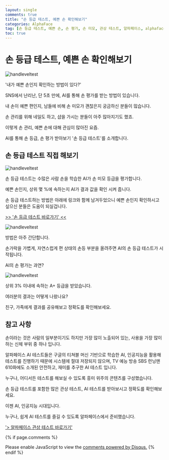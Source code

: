 ```yaml
---
layout: single
comments: true
title: "손 등급 테스트, 예쁜 손 확인해보기"
categories: AlphaFace
tag: [손 등급 테스트, 예쁜 손, 손 평가, 손 미모, 관상 테스트, 알파페이스, alphaface]
toc: true
---
```



  <!-- Google addsense -->
  <script async src="https://pagead2.googlesyndication.com/pagead/js/adsbygoogle.js?client=ca-pub-2367691231152778"
    crossorigin="anonymous"></script>
  <!-- 상단 2개 -->
  <ins class="adsbygoogle" style="display:block" data-ad-client="ca-pub-2367691231152778" data-ad-slot="7442206282"
    data-ad-format="auto" data-full-width-responsive="true"></ins>
  <script>
    (adsbygoogle = window.adsbygoogle || []).push({});
  </script>


# 손 등급 테스트, 예쁜 손 확인해보기

![handleveltest](/assets/img/42-1.jpg)

'내가 예쁜 손인지 확인하는 방법이 있다?'

SNS에서 난리난, 단 5초 만에, AI를 통해 손 평가를 받는 방법이 있습니다.

내 손이 예쁜 편인지, 남들에 비해 손 미모가 괜찮은지 궁금하신 분들이 많습니다.

손 관리를 위해 네일도 하고, 샵을 가시는 분들이 아주 많아지기도 했죠.

이렇게 손 관리, 예쁜 손에 대해 관심이 많아진 요즘.

AI를 통해 손 등급, 손 평가 받아보기 '손 등급 테스트'를 소개합니다.


## 손 등급 테스트 직접 해보기

![handleveltest](/assets/img/42-2.jpg)

손 등급 테스트는 수많은 사람 손을 학습한 AI가 손 미모 등급을 평가합니다.

예쁜 손인지, 상위 몇 %에 속하는지 AI가 결과 값을 확인 시켜 줍니다.

손 등급 테스트하는 방법은 아래에 링크와 함께 남겨두었으니 예쁜 손인지 확인하시고 싶으신 분들은 도움이 되실겁니다.

<a href="https://alphaface-ai.com/handlevel/">>> '손 등급 테스트 바로가기' <<</a>

![handleveltest](/assets/img/42-3.jpg)

방법은 아주 간단합니다.

손가락을 가볍게, 자연스럽게 편 상태의 손등 부분을 올려주면 AI의 손 등급 테스트가 시작됩니다.

AI의 손 평가는 과연?

![handleveltest](/assets/img/42-4.jpg)

상위 3% 이내에 속하는 A+ 등급을 받았습니다.

여러분의 결과는 어떻게 나왔나요?

친구, 가족에게 결과를 공유해보고 정확도를 확인해보세요.


## 참고 사항

손이라는 것은 사람의 일부분이기도 하지만 가장 많이 노출되어 있는, 사용을 가장 많이 하는 신체 부위 중 하나 입니다.

알파페이스 AI 테스트들은 구글의 티쳐블 머신 기반으로 학습한 AI, 인공지능을 활용해 테스트를 진행하기 때문에 시스템에 절대 저장되지 않으며, TV 예능 방송 SBS 런닝맨 610화에도 소개된 안전하고, 재미를 추구한 AI 테스트 입니다.

누구나, 어디서든 테스트를 해보실 수 있도록 흥미 위주의 콘텐츠를 구성했습니다.

손 등급 테스트를 포함한 많은 관상 테스트, AI 테스트를 받아보시고 정확도를 확인해보세요.

이젠 AI, 인공지능 시대입니다.

누구나, 쉽게 AI 테스트를 즐길 수 있도록 알파페이스에서 준비했습니다.

<a href="https://alphaface-ai.com/">'> 알파페이스 관상 테스트 바로가기'</a>


  <!-- Google addsense -->
  <script async src="https://pagead2.googlesyndication.com/pagead/js/adsbygoogle.js?client=ca-pub-2367691231152778"
    crossorigin="anonymous"></script>
  <!-- alphaface.footer.add -->
  <ins class="adsbygoogle" style="display:block" data-ad-client="ca-pub-2367691231152778" data-ad-slot="8141421734"
    data-ad-format="auto" data-full-width-responsive="true"></ins>
  <script>
    (adsbygoogle = window.adsbygoogle || []).push({});
  </script>


{% if page.comments %}
<div id="disqus_thread"></div>
<script>
    /**
    *  RECOMMENDED CONFIGURATION VARIABLES: EDIT AND UNCOMMENT THE SECTION BELOW TO INSERT DYNAMIC VALUES FROM YOUR PLATFORM OR CMS.
    *  LEARN WHY DEFINING THESE VARIABLES IS IMPORTANT: https://disqus.com/admin/universalcode/#configuration-variables    */
    
    var disqus_config = function () {
    this.page.url = "{{ page.url | absolute_url }};";  // Replace PAGE_URL with your page's canonical URL variable
    this.page.identifier = "{{ page.id }}";; // Replace PAGE_IDENTIFIER with your page's unique identifier variable
    };
    
    (function() { // DON'T EDIT BELOW THIS LINE
    var d = document, s = d.createElement('script');
    s.src = 'https://alphafaceblog.disqus.com/embed.js';
    s.setAttribute('data-timestamp', +new Date());
    (d.head || d.body).appendChild(s);
    })();
</script>
<noscript>Please enable JavaScript to view the <a href="https://disqus.com/?ref_noscript">comments powered by Disqus.</a></noscript>
{% endif %}